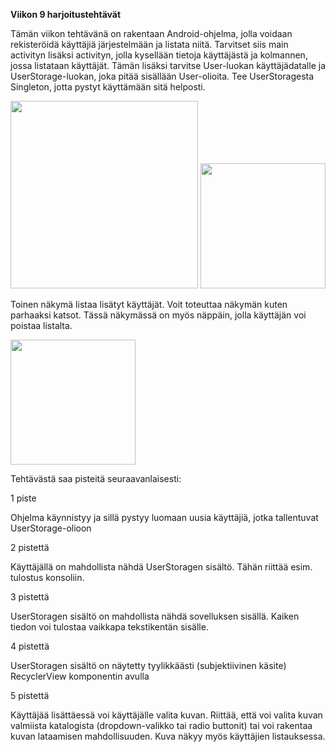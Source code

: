 **Viikon 9 harjoitustehtävät**


Tämän viikon tehtävänä on rakentaan Android-ohjelma, jolla voidaan rekisteröidä käyttäjiä järjestelmään ja listata niitä. Tarvitset siis main activityn lisäksi activityn, jolla kysellään tietoja käyttäjästä ja kolmannen, jossa listataan käyttäjät. Tämän lisäksi tarvitse User-luokan käyttäjädatalle ja UserStorage-luokan, joka pitää sisällään User-olioita. Tee UserStoragesta Singleton, jotta pystyt käyttämään sitä helposti.

<img src="https://user-images.githubusercontent.com/25344978/226332085-314b782f-3d08-44c8-b69f-b3efb84df122.png" width=300>


<img src="https://user-images.githubusercontent.com/25344978/226332135-a42d27e4-ebef-4f6e-830e-52729d352771.png" width=200>


Toinen näkymä listaa lisätyt käyttäjät. Voit toteuttaa näkymän kuten parhaaksi katsot. Tässä näkymässä on myös näppäin, jolla käyttäjän voi poistaa listalta.

<img src="https://user-images.githubusercontent.com/25344978/226332221-04cca9a2-a2f6-44e6-ba46-77899a07138c.png" width=200>




Tehtävästä saa pisteitä seuraavanlaisesti:

1 piste

Ohjelma käynnistyy ja sillä pystyy luomaan uusia käyttäjiä, jotka tallentuvat UserStorage-olioon


2 pistettä

Käyttäjällä on mahdollista nähdä UserStoragen sisältö. Tähän riittää esim. tulostus konsoliin.


3 pistettä

UserStoragen sisältö on mahdollista nähdä sovelluksen sisällä. Kaiken tiedon voi tulostaa vaikkapa tekstikentän sisälle.


4 pistettä

UserStoragen sisältö on näytetty tyylikkäästi (subjektiivinen käsite) RecyclerView komponentin avulla


5 pistettä

Käyttäjää lisättäessä voi käyttäjälle valita kuvan. Riittää, että voi valita kuvan valmiista katalogista (dropdown-valikko tai radio buttonit) tai voi rakentaa kuvan lataamisen mahdollisuuden. Kuva näkyy myös käyttäjien listauksessa.


